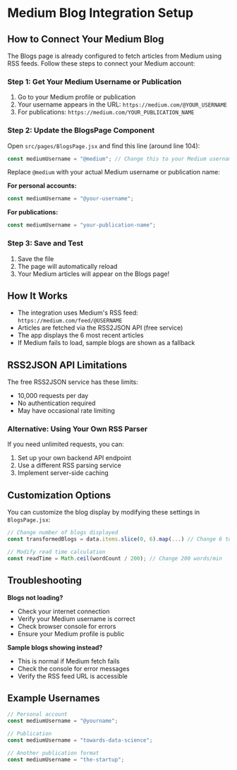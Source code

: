 # Medium Blog Integration Setup

## How to Connect Your Medium Blog

The Blogs page is already configured to fetch articles from Medium using RSS feeds. Follow these steps to connect your Medium account:

### Step 1: Get Your Medium Username or Publication

1. Go to your Medium profile or publication
2. Your username appears in the URL: `https://medium.com/@YOUR_USERNAME`
3. For publications: `https://medium.com/YOUR_PUBLICATION_NAME`

### Step 2: Update the BlogsPage Component

Open `src/pages/BlogsPage.jsx` and find this line (around line 104):

```javascript
const mediumUsername = "@medium"; // Change this to your Medium username
```

Replace `@medium` with your actual Medium username or publication name:

**For personal accounts:**
```javascript
const mediumUsername = "@your-username";
```

**For publications:**
```javascript
const mediumUsername = "your-publication-name";
```

### Step 3: Save and Test

1. Save the file
2. The page will automatically reload
3. Your Medium articles will appear on the Blogs page!

## How It Works

- The integration uses Medium's RSS feed: `https://medium.com/feed/@USERNAME`
- Articles are fetched via the RSS2JSON API (free service)
- The app displays the 6 most recent articles
- If Medium fails to load, sample blogs are shown as a fallback

## RSS2JSON API Limitations

The free RSS2JSON service has these limits:
- 10,000 requests per day
- No authentication required
- May have occasional rate limiting

### Alternative: Using Your Own RSS Parser

If you need unlimited requests, you can:
1. Set up your own backend API endpoint
2. Use a different RSS parsing service
3. Implement server-side caching

## Customization Options

You can customize the blog display by modifying these settings in `BlogsPage.jsx`:

```javascript
// Change number of blogs displayed
const transformedBlogs = data.items.slice(0, 6).map(...) // Change 6 to any number

// Modify read time calculation
const readTime = Math.ceil(wordCount / 200); // Change 200 words/min
```

## Troubleshooting

**Blogs not loading?**
- Check your internet connection
- Verify your Medium username is correct
- Check browser console for errors
- Ensure your Medium profile is public

**Sample blogs showing instead?**
- This is normal if Medium fetch fails
- Check the console for error messages
- Verify the RSS feed URL is accessible

## Example Usernames

```javascript
// Personal account
const mediumUsername = "@yourname";

// Publication
const mediumUsername = "towards-data-science";

// Another publication format
const mediumUsername = "the-startup";
```
